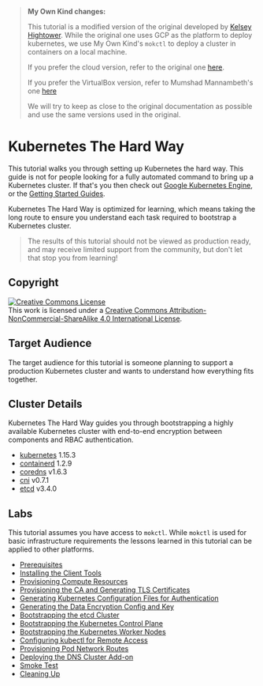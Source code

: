 > **My Own Kind changes:**
> 
> This tutorial is a modified version of the original developed by [Kelsey Hightower](https://github.com/kelseyhightower/kubernetes-the-hard-way).
> While the original one uses GCP as the platform to deploy kubernetes, 
> we use My Own Kind's `mokctl` to deploy a cluster in containers on a local machine.
> 
> If you prefer the cloud version, refer to the original one [here](https://github.com/kelseyhightower/kubernetes-the-hard-way).
> 
> If you prefer the VirtualBox version, refer to Mumshad Mannambeth's one [here](https://github.com/mmumshad/kubernetes-the-hard-way)
> 
> We will try to keep as close to the original documentation as possible and use the same versions used in the original.

# Kubernetes The Hard Way

This tutorial walks you through setting up Kubernetes the hard way. This guide is not for people looking for a fully automated command to bring up a Kubernetes cluster. If that's you then check out [Google Kubernetes Engine](https://cloud.google.com/kubernetes-engine), or the [Getting Started Guides](https://kubernetes.io/docs/setup).

Kubernetes The Hard Way is optimized for learning, which means taking the long route to ensure you understand each task required to bootstrap a Kubernetes cluster.

> The results of this tutorial should not be viewed as production ready, and may receive limited support from the community, but don't let that stop you from learning!

## Copyright

<a rel="license" href="http://creativecommons.org/licenses/by-nc-sa/4.0/"><img alt="Creative Commons License" style="border-width:0" src="https://i.creativecommons.org/l/by-nc-sa/4.0/88x31.png" /></a><br />This work is licensed under a <a rel="license" href="http://creativecommons.org/licenses/by-nc-sa/4.0/">Creative Commons Attribution-NonCommercial-ShareAlike 4.0 International License</a>.

## Target Audience

The target audience for this tutorial is someone planning to support a production Kubernetes cluster and wants to understand how everything fits together.

## Cluster Details

Kubernetes The Hard Way guides you through bootstrapping a highly available Kubernetes cluster with end-to-end encryption between components and RBAC authentication.

* [kubernetes](https://github.com/kubernetes/kubernetes) 1.15.3
* [containerd](https://github.com/containerd/containerd) 1.2.9
* [coredns](https://github.com/coredns/coredns) v1.6.3
* [cni](https://github.com/containernetworking/cni) v0.7.1
* [etcd](https://github.com/coreos/etcd) v3.4.0

## Labs

This tutorial assumes you have access to `mokctl`. While `mokctl` is used for basic infrastructure requirements the lessons learned in this tutorial can be applied to other platforms.

* [Prerequisites](kubernetes-the-hard-way/01-prerequisites.md)
* [Installing the Client Tools](kubernetes-the-hard-way/02-client-tools.md)
* [Provisioning Compute Resources](kubernetes-the-hard-way/03-compute-resources.md)
* [Provisioning the CA and Generating TLS Certificates](kubernetes-the-hard-way/04-certificate-authority.md)
* [Generating Kubernetes Configuration Files for Authentication](kubernetes-the-hard-way/05-kubernetes-configuration-files.md)
* [Generating the Data Encryption Config and Key](kubernetes-the-hard-way/06-data-encryption-keys.md)
* [Bootstrapping the etcd Cluster](kubernetes-the-hard-way/07-bootstrapping-etcd.md)
* [Bootstrapping the Kubernetes Control Plane](kubernetes-the-hard-way/08-bootstrapping-kubernetes-controllers.md)
* [Bootstrapping the Kubernetes Worker Nodes](kubernetes-the-hard-way/09-bootstrapping-kubernetes-workers.md)
* [Configuring kubectl for Remote Access](kubernetes-the-hard-way/10-configuring-kubectl.md)
* [Provisioning Pod Network Routes](kubernetes-the-hard-way/11-pod-network-routes.md)
* [Deploying the DNS Cluster Add-on](kubernetes-the-hard-way/12-dns-addon.md)
* [Smoke Test](kubernetes-the-hard-way/13-smoke-test.md)
* [Cleaning Up](kubernetes-the-hard-way/14-cleanup.md)
